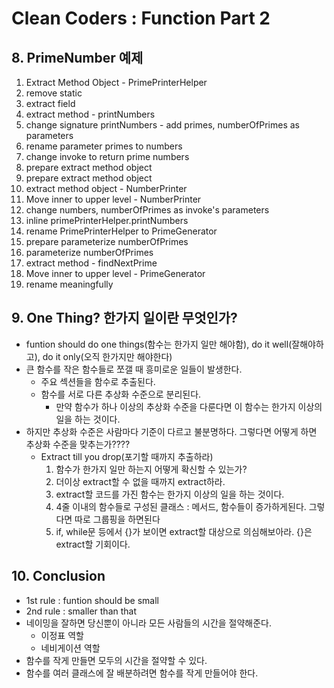 # Clean Coders : Function Part 2

## 8. PrimeNumber 예제
1. Extract Method Object - PrimePrinterHelper
2. remove static
3. extract field
4. extract method - printNumbers
5. change signature printNumbers - add primes, numberOfPrimes as parameters
6. rename parameter primes to numbers
7. change invoke to return prime numbers
8. prepare extract method object
9. prepare extract method object
10. extract method object - NumberPrinter
11. Move inner to upper level - NumberPrinter
12. change numbers, numberOfPrimes as invoke's parameters
13. inline primePrinterHelper.printNumbers
14. rename PrimePrinterHelper to PrimeGenerator
15. prepare parameterize numberOfPrimes
16. parameterize numberOfPrimes
17. extract method - findNextPrime
18. Move inner to upper level - PrimeGenerator
19. rename meaningfully

## 9. One Thing? 한가지 일이란 무엇인가?
- funtion should do one things(함수는 한가지 일만 해야함), do it well(잘해야하고), do it only(오직 한가지만 해야한다)
- 큰 함수를 작은 함수들로 쪼갤 때 흥미로운 일들이 발생한다.
  - 주요 섹션들을 함수로 추출된다.
  - 함수를 서로 다른 추상화 수준으로 분리된다.
    - 만약 함수가 하나 이상의 추상화 수준을 다룬다면 이 함수는 한가지 이상의 일을 하는 것이다.
- 하지만 추상화 수준은 사람마다 기준이 다르고 불분명하다. 그렇다면 어떻게 하면 추상화 수준을 맞추는가????
  - Extract till you drop(포기할 때까지 추출하라)
    1. 함수가 한가지 일만 하는지 어떻게 확신할 수 있는가?
    2. 더이상 extract할 수 없을 때까지 extract하라.
    3. extract할 코드를 가진 함수는 한가지 이상의 일을 하는 것이다.
    4. 4줄 이내의 함수들로 구성된 클래스 : 메서드, 함수들이 증가하게된다. 그렇다면 따로 그룹핑을 하면된다
    5. if, while문 등에서 {}가 보이면 extract할 대상으로 의심해보아라. {}은 extract할 기회이다.

## 10. Conclusion
- 1st rule : funtion should be small
- 2nd rule : smaller than that
- 네이밍을 잘하면 당신뿐이 아니라 모든 사람들의 시간을 절약해준다.
  - 이정표 역할
  - 네비게이션 역할
- 함수를 작게 만들면 모두의 시간을 절약할 수 있다.
- 함수를 여러 클래스에 잘 배분하려면 함수를 작게 만들어야 한다.
